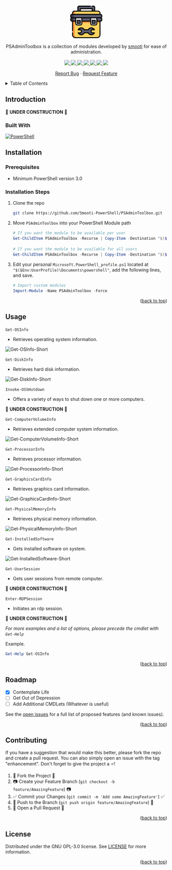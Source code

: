<!--
*** Thanks for checking out the PSAdminToolbox. If you have a suggestion
*** that would make this better, please fork the repo and create a pull request
-->

<!--
*** I'm using markdown "reference style" links for readability.
*** Reference links are enclosed in brackets [ ] instead of parentheses ( ).
*** See the bottom of this document for the declaration of the reference variables
*** This is an optional, concise syntax you may use.
*** https://www.markdownguide.org/basic-syntax/#reference-style-links
-->

<!-- PROJECT LOGO -->
<p align="center" style="text-align: center">
	<a href="https://github.com/Smooti-PowerShell/PSAdminToolbox">
		<img src="../images/toolbox.png" width="20%">
	</a><br />
</p>

<!-- SHIELDS -->
<p align="center">
	PSAdminToolbox is a collection of modules developed by
	<a href="https://github.com/smooti/">smooti</a>
	for ease of administration.<br /><br />
	<!-- License shield -->
	<a href="https://github.com/smooti-powershell/PSAdminToolbox/blob/master/LICENSE">
		<img src="https://img.shields.io/github/license/smooti-powershell/PSAdminToolbox.svg?style=badge">
	</a>
	<!-- Contributors shield -->
	<a href="https://github.com/smooti-powershell/PSAdminToolbox/graphs/contributors">
		<img src="https://img.shields.io/github/contributors/smooti-powershell/PSAdminToolbox.svg?style=badge" />
	</a>
	<!-- Forks shield -->
	<a href="https://github.com/smooti-powershell/PSAdminToolbox/network/members">
		<img src="https://img.shields.io/github/forks/smooti-powershell/PSAdminToolbox.svg?style=badge" />
	</a>
	<!-- Stars shield -->
	<a href="https://github.com/smooti-powershell/PSAdminToolbox/stargazers">
		<img src="https://img.shields.io/github/stars/smooti-powershell/PSAdminToolbox.svg?style=badge" />
	</a>
	<!-- Contributions shield -->
	<a href="https://github.com/smooti-powershell/PSAdminToolbox/issues">
		<img src="https://img.shields.io/badge/contributions-welcome-brightgreen.svg?style=flat" />
	</a>
	<!-- Issues Shield -->
	<a href="https://github.com/smooti-powershell/PSAdminToolbox/issues">
		<img src="https://img.shields.io/github/issues/smooti-powershell/PSAdminToolbox.svg?style=badge" />
	</a>
	<!-- Linkedin shield -->
	<a href="https://www.linkedin.com/in/robertowens01/">
		<img src="https://img.shields.io/badge/-LinkedIn-black.svg?style=badge&logo=linkedin&colorB=555" />
	</a>
</p>

<span id="nav-1"></span>

<p align="center">
	<a href="https://github.com/Smooti-PowerShell/PSAdminToolbox/issues">Report Bug</a>
	·
	<a href="https://github.com/Smooti-PowerShell/PSAdminToolbox/issues">Request Feature</a>
</p>

<!-- TABLE OF CONTENTS -->
<details>
	<summary>Table of Contents</summary>
	<ol>
		<li>
			<a href="#introduction">Introduction</a>
			<ul>
				<li><a href="#built-with">Built With</a></li>
			</ul>
		</li>
			<li><a href="#installation">Installation</a></li>
			<ul>
				<li><a href="#prerequisites">Prerequisites</a></li>
				<li><a href="#installation-steps">Installation Steps</a></li>
			</ul>
		</li>
		<li><a href="#usage">Usage</a></li>
		<li><a href="#roadmap">Roadmap</a></li>
		<li><a href="#contributing">Contributing</a></li>
		<li><a href="#license">License</a></li>
	</ol>
</details>

<!-- ABOUT THE PROJECT -->

## Introduction

:construction: **UNDER CONSTRUCTION** :construction:

### Built With

[![PowerShell][powershell.com]][powershell-url]

<!-- Installation -->

## Installation

### Prerequisites

-   Minimum PowerShell version 3.0

### Installation Steps

1. Clone the repo
    ```sh
    git clone https://github.com/Smooti-PowerShell/PSAdminToolbox.git
    ```
2. Move `PSAdminToolbox` into your PowerShell Module path

    ```powershell
    # If you want the module to be available per user
    Get-ChildItem PSAdminToolbox -Recurse | Copy-Item -Destination "$($Env:UserProfile)\Documents\WindowsPowershell\Modules\PSAdminToolbox"

    # If you want the module to be available for all users
    Get-ChildItem PSAdminToolbox -Recurse | Copy-Item -Destination "$($env:ProgramFiles)\WindowsPowershell\Modules\PSAdminToolbox"
    ```

3. Edit your personal `Microsoft.PowerShell_profile.ps1` located at `"$($Env:UserProfile)\Documents\powershell"`, add the following lines, and save.
    ```powershell
    # Import custom modules
    Import-Module -Name PSAdminToolbox -Force
    ```

<p align="right">(<a href="#top">back to top</a>)</p>

<!-- USAGE EXAMPLES -->

## Usage

`Get-OSInfo`

-   Retrieves operating system information.

![Get-OSInfo-Short](https://user-images.githubusercontent.com/66232763/177979306-a6cd8b0d-ec45-4ccc-9327-573575d3352f.gif)

`Get-DiskInfo`

-   Retrieves hard disk information.

![Get-DiskInfo-Short](https://user-images.githubusercontent.com/66232763/177979346-fad26636-e6c5-4dd0-961a-536000ee03e3.gif)

`Invoke-OSSHutdown`

-   Offers a variety of ways to shut down one or more computers.

:construction: **UNDER CONSTRUCTION** :construction:

`Get-ComputerVolumeInfo`
-   Retrieves extended computer system information.

![Get-ComputerVolumeInfo-Short](https://user-images.githubusercontent.com/66232763/177979398-bed68eac-f104-470c-af49-f318f8df92d1.gif)

`Get-ProcessorInfo`

-   Retrieves processor information.

![Get-ProcessorInfo-Short](https://user-images.githubusercontent.com/66232763/177979453-bcaac4f4-21d6-4a9c-a0e5-bf33211eba9f.gif)

`Get-GraphicsCardInfo`

-   Retrieves graphics card information.

![Get-GraphicsCardInfo-Short](https://user-images.githubusercontent.com/66232763/177979477-21c76b8c-1ebe-4a93-b5e0-4a837c008ed5.gif)

`Get-PhysicalMemoryInfo`

-   Retrieves physical memory information.

![Get-PhysicalMemoryInfo-Short](https://user-images.githubusercontent.com/66232763/177979500-df336741-858d-4349-8a7e-d8cc0f8fd028.gif)

`Get-InstalledSoftware`

-   Gets installed software on system.

![Get-InstalledSoftware-Short](https://user-images.githubusercontent.com/66232763/177979527-1a888597-ea3b-44be-beb5-2b52ca7196c3.gif)

`Get-UserSession`

-   Gets user sessions from remote computer.

:construction: **UNDER CONSTRUCTION** :construction:

`Enter-RDPSession`
-   Initiates an rdp session.

:construction: **UNDER CONSTRUCTION** :construction:

_For more examples and a list of options, please precede the cmdlet with `Get-Help`_

Example.

```powershell
Get-Help Get-OSInfo
```

<p align="right">(<a href="#top">back to top</a>)</p>

<!-- ROADMAP -->

## Roadmap

-   [x] Contemplate Life
-   [ ] Get Out of Depression
-   [ ] Add Additional CMDLets (Whatever is useful)

See the [open issues](https://github.com/Smooti-PowerShell/PSAdminToolbox/issues) for a full list of proposed features (and known issues).


<p align="right">(<a href="#top">back to top</a>)</p>

<!-- CONTRIBUTING -->

## Contributing

If you have a suggestion that would make this better, please fork the repo and create a pull request. You can also simply open an issue with the tag "enhancement".
Don't forget to give the project a :star:!

1. :fork_and_knife: Fork the Project :fork_and_knife:
2. :camera: Create your Feature Branch (`git checkout -b feature/AmazingFeature`) :camera:
3. :white_check_mark: Commit your Changes (`git commit -m 'Add some AmazingFeature'`) :white_check_mark:
4. :ribbon: Push to the Branch (`git push origin feature/AmazingFeature`) :ribbon:
5. :confetti_ball: Open a Pull Request :confetti_ball:

<p align="right">(<a href="#top">back to top</a>)</p>

<!-- LICENSE -->

## License

Distributed under the GNU GPL-3.0 license. See [LICENSE](https://github.com/smooti-powershell/PSAdminToolbox/blob/master/LICENSE) for more information.

<p align="right">(<a href="#top">back to top</a>)</p>

<!-- MARKDOWN LINKS & IMAGES -->
<!-- https://www.markdownguide.org/basic-syntax/#reference-style-links -->

[powershell.com]: https://img.shields.io/badge/PowerShell-0769AD?style=badge&logo=powershell&logoColor=blue&color=black
[powershell-url]: https://docs.microsoft.com/en-us/powershell/
